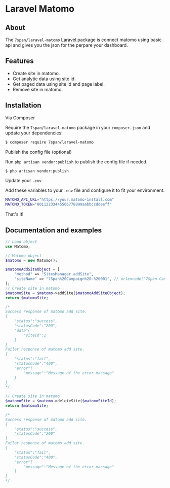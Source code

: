 # Laravel Matomo

## About

The `7span/laravel-matomo` Laravel package is connect matomo using basic api and gives you the json for the perpare your dashboard.

## Features

 * Create site in matomo.
 * Get analytic data using site id.
 * Get paged data using site id and page label.
 * Remove site in matomo.

## Installation

Via Composer

Require the `7span/laravel-matomo` package in your `composer.json` and update your dependencies:
``` bash
$ composer require 7span/laravel-matomo
```

Publish the config file (optional)

Run `php artisan vendor:publish` to publish the config file if needed.
``` bash
$ php artisan vendor:publish
```

Update your `.env`

Add these variables to your `.env` file and configure it to fit your environment.
``` bash
MATOMO_API_URL="https://your.matomo-install.com"
MATOMO_TOKEN="00112233445566778899aabbccddeeff"
```

That's it!

## Documentation and examples 
```php
// Load object
use Matomo;

// Matomo object
$matomo = new Matomo();

$matomoAddSiteObject = [
    "method" => "SitesManager.addSite",
    "siteName" => "7Span%20Campaign%20-%20001", // urlencode('7Span Campaign - 001')
];
// Create site in matomo
$matomoSite = $matomo->addSite($matomoAddSiteObject);
return $matomoSite;

/*
Success response of matomo add site.
{
    "status":"success",
    "statusCode":"200",
    "data"{
        "siteId":1
    }
}
Failer response of matomo add site.
{
    "status":"fail",
    "statusCode":"400",
    "error"{
        "message":"Message of the error massage"
    }
}
*/

// Create site in matomo
$matomoSite = $matomo->deleteSite($matomoSiteId);
return $matomoSite;

/*
Success response of matomo add site.
{
    "status":"success",
    "statusCode":"200"
}
Failer response of matomo add site.
{
    "status":"fail",
    "statusCode":"400",
    "error"{
        "message":"Message of the error massage"
    }
}
*/
```
